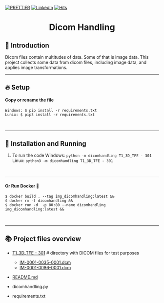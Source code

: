 <!-- PROJECT SHIELDS -->
[![PRETTIER](https://img.shields.io/badge/code_style-prettier-ff69b4.svg?style=flat-square)](https://gitter.im/jlongster/prettie)
[![LinkedIn][linkedin-shield]](https://www.linkedin.com/in/bmvpereira/)
[![Hits](https://hits.seeyoufarm.com/api/count/incr/badge.svg?url=https://github.com/bmvmpereira/dicomhandling=%23E71A18&title_bg=%23555555&icon=dependabot.svg&icon_color=%23E7E7E7&title=views&edge_flat=false)](https://hits.seeyoufarm.com)
<!-- PROJECT SHIELDS -->



<!-- PROJECT -->
<p align="center">
  <h1 align="center"> 
   Dicom Handling  
  </h1> 
</p>



<!-- ABOUT THE PROJECT -->
## 🤔 Introduction
Dicom files contain multitudes of data. Some of that is image data. This project collects some data from dicom files, including image data, and applies image transformations.
<br /> 

---
<!-- SETUP -->

## 🔥 Setup

#### Copy or rename the file

```
Windows: $ pip install -r requirements.txt
Lunix: $ pip3 install -r requirements.txt
```

<br />

---


<!-- INSTALLATION -->

## 🔨 Installation and Running
   1. To run the code
        Windows: `python -m dicomhandling T1_3D_TFE - 301`
        Linux: `python3 -m dicomhandling T1_3D_TFE - 301`
<br />

---

#### Or Run Docker 🐳
```
$ docker build . --tag img_dicomhandling:latest &&
$ docker rm -f dicomhandling &&
$ docker run -d  -p 80:80 --name dicomhandling  
img_dicomhandling:latest &&
```
<br />

---

<!-- File Overview -->

## 📚 Project files overview

- [T1_3D_TFE - 301](https://github.com/bmvmpereira/dicomhandling/tree/main/T1_3D_TFE%20-%20301 "T1_3D_TFE - 301") # directory with DICOM files for test purposes
    - [IM-0001-0035-0001.dcm](https://github.com/bmvmpereira/dicomhandling/blob/main/T1_3D_TFE%20-%20301/IM-0001-0035-0001.dcm "IM-0001-0035-0001.dcm")
    - [IM-0001-0086-0001.dcm](https://github.com/bmvmpereira/dicomhandling/blob/main/T1_3D_TFE%20-%20301/IM-0001-0086-0001.dcm "IM-0001-0086-0001.dcm") 

- [README.md](https://github.com/bmvmpereira/dicomhandling/blob/main/README.md "README.md")
- dicomhandling.py 
- requirements.txt 


<!-- MARKDOWN LINKS & IMAGES -->
[contributors-shield]: https://img.shields.io/github/contributors/othneildrew/Best-README-Template.svg?style=flat-square
[contributors-url]: https://github.com/othneildrew/Best-README-Template/graphs/contributors
[forks-shield]: https://img.shields.io/github/forks/othneildrew/Best-README-Template.svg?style=flat-square
[forks-url]: https://github.com/othneildrew/Best-README-Template/network/members
[stars-shield]: https://img.shields.io/github/stars/othneildrew/Best-README-Template.svg?style=flat-square
[stars-url]: https://github.com/othneildrew/Best-README-Template/stargazers
[issues-shield]: https://img.shields.io/github/issues/othneildrew/Best-README-Template.svg?style=flat-square
[issues-url]: https://github.com/othneildrew/Best-README-Template/issues
[license-shield]: https://img.shields.io/github/license/othneildrew/Best-README-Template.svg?style=flat-square
[license-url]: https://github.com/othneildrew/Best-README-Template/blob/master/LICENSE.txt
[linkedin-shield]: https://img.shields.io/badge/-LinkedIn-black.svg?style=flat-square&logo=linkedin&colorB=555
[linkedin-url]: https://linkedin.com/in/othneildrew
[product-screenshot]: images/screenshot.png
<!-- MARKDOWN LINKS & IMAGES -->


